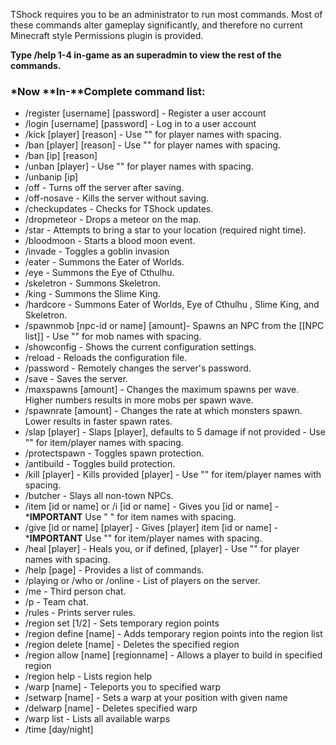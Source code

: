TShock requires you to be an administrator to run most commands. Most of these commands alter gameplay significantly, and therefore no current Minecraft style Permissions plugin is provided.

**Type /help 1-4 in-game as an superadmin to view the rest of the commands.**

### *Now **In-**Complete command list:

* /register [username] [password] - Register a user account
* /login [username] [password] - Log in to a user account
* /kick [player] [reason] - Use "" for player names with spacing.
* /ban [player] [reason] - Use "" for player names with spacing.
* /ban [ip] [reason]
* /unban [player] - Use "" for player names with spacing.
* /unbanip [ip]
* /off - Turns off the server after saving.
* /off-nosave - Kills the server without saving.
* /checkupdates - Checks for TShock updates.
* /dropmeteor - Drops a meteor on the map.
* /star - Attempts to bring a star to your location (required night time).
* /bloodmoon - Starts a blood moon event.
* /invade - Toggles a goblin invasion
* /eater - Summons the Eater of Worlds.
* /eye - Summons the Eye of Cthulhu.
* /skeletron - Summons Skeletron.
* /king - Summons the Slime King.
* /hardcore - Summons Eater of Worlds, Eye of Cthulhu , Slime King, and Skeletron.
* /spawnmob [npc-id or name] [amount]- Spawns an NPC from the [[NPC list]] - Use "" for mob names with spacing.
* /showconfig - Shows the current configuration settings.
* /reload - Reloads the configuration file.
* /password - Remotely changes the server's password.
* /save - Saves the server.
* /maxspawns [amount] - Changes the maximum spawns per wave. Higher numbers results in more mobs per spawn wave.
* /spawnrate [amount] - Changes the rate at which monsters spawn. Lower results in faster spawn rates.
* /slap [player] <damage> - Slaps [player], defaults to 5 damage if not provided - Use "" for item/player names with spacing.
* /protectspawn - Toggles spawn protection.
* /antibuild - Toggles build protection.
* /kill [player] - Kills provided [player] - Use "" for item/player names with spacing.
* /butcher - Slays all non-town NPCs.
* /item [id or name] <amount> or /i [id or name] <amount>- Gives you [id or name] - ***IMPORTANT** Use " " for item names with spacing.
* /give [id or name] [player] <amount> - Gives [player] item [id or name] - ***IMPORTANT** Use "" for item/player names with spacing.
* /heal [player] - Heals you, or if defined, [player] - Use "" for player names with spacing.
* /help [page] - Provides a list of commands.
* /playing or /who or /online - List of players on the server.
* /me - Third person chat.
* /p - Team chat.
* /rules - Prints server rules.
* /region set [1/2] - Sets temporary region points
* /region define [name] - Adds temporary region points into the region list
* /region delete [name] - Deletes the specified region
* /region allow [name] [regionname] - Allows a player to build in specified region
* /region help - Lists region help
* /warp [name] - Teleports you to specified warp
* /setwarp [name] - Sets a warp at your position with given name
* /delwarp [name] - Deletes specified warp
* /warp list - Lists all available warps
* /time [day/night]